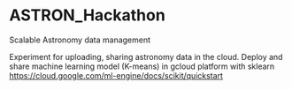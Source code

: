 # ASTRON_Hackathon
Scalable Astronomy data management 

Experiment for uploading, sharing astronomy data in the cloud.
Deploy and share machine learning model (K-means) in gcloud platform with sklearn
https://cloud.google.com/ml-engine/docs/scikit/quickstart
